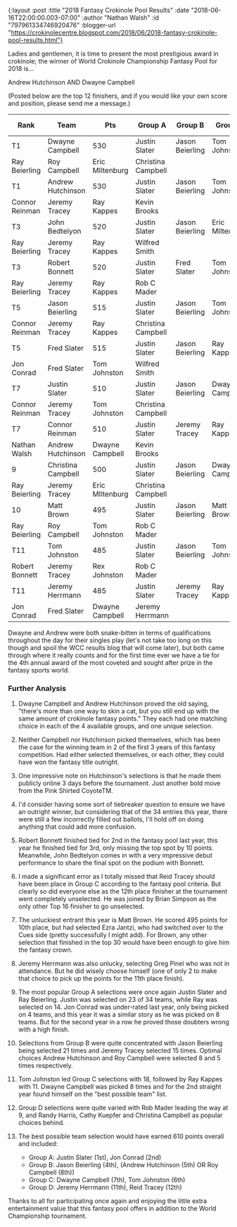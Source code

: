 {:layout :post
 :title "2018 Fantasy Crokinole Pool Results"
 :date "2018-06-16T22:00:00.003-07:00"
 :author "Nathan Walsh"
 :id "797961334746920476"
 :blogger-url "https://crokinolecentre.blogspot.com/2018/06/2018-fantasy-crokinole-pool-results.html"}

Ladies and gentlemen, it is time to present the most prestigious award in crokinole; the winner of World Crokinole Championship Fantasy Pool for 2018 is...

Andrew Hutchinson AND Dwayne Campbell

(Posted below are the top 12 finishers, and if you would like your own score and position, please send me a message.)

<table>
	<thead>
		<tr>
			<th>Rank</th>
			<th>Team</th>
			<th>Pts</th>
			<th>Group A</th>
			<th>Group B</th>
			<th>Group C</th>
			<th>Group D</th>
		</tr>
	</thead>
	<tbody>
		<tr>
			<td>T1</td>
			<td>Dwayne Campbell</td>
			<td>530</td>
			<td>Justin Slater</td>
			<td>Jason Beierling</td>
			<td>Tom Johnston</td>
			<td>Rob C Mader</td>
		</tr>
		<tr>
			<td>Ray Beierling</td>
			<td>Roy Campbell</td>
			<td>Eric MIltenburg</td>
			<td>Christina Campbell</td>
		</tr>
		<tr>
			<td>T1</td>
			<td>Andrew Hutchinson</td>
			<td>530</td>
			<td>Justin Slater</td>
			<td>Jason Beierling</td>
			<td>Tom Johnston</td>
			<td>Rob C Mader</td>
		</tr>
		<tr>
			<td>Connor Reinman</td>
			<td>Jeremy Tracey</td>
			<td>Ray Kappes</td>
			<td>Kevin Brooks</td>
		</tr>
		<tr>
			<td>T3</td>
			<td>John Bedtelyon</td>
			<td>520</td>
			<td>Justin Slater</td>
			<td>Jason Beierling</td>
			<td>Eric MIltenburg</td>
			<td>Lawson Lea</td>
		</tr>
		<tr>
			<td>Ray Beierling</td>
			<td>Jeremy Tracey</td>
			<td>Ray Kappes</td>
			<td>Wilfred Smith</td>
		</tr>
		<tr>
			<td>T3</td>
			<td>Robert Bonnett</td>
			<td>520</td>
			<td>Justin Slater</td>
			<td>Fred Slater</td>
			<td>Tom Johnston</td>
			<td>Kevin Brooks</td>
		</tr>
		<tr>
			<td>Ray Beierling</td>
			<td>Jeremy Tracey</td>
			<td>Ray Kappes</td>
			<td>Rob C Mader</td>
		</tr>
		<tr>
			<td>T5</td>
			<td>Jason Beierling</td>
			<td>515</td>
			<td>Justin Slater</td>
			<td>Jason Beierling</td>
			<td>Tom Johnston</td>
			<td>Kevin Brooks</td>
		</tr>
		<tr>
			<td>Connor Reinman</td>
			<td>Jeremy Tracey</td>
			<td>Ray Kappes</td>
			<td>Christina Campbell</td>
		</tr>
		<tr>
			<td>T5</td>
			<td>Fred Slater</td>
			<td>515</td>
			<td>Justin Slater</td>
			<td>Jason Beierling</td>
			<td>Ray Kappes</td>
			<td>Randy Harris</td>
		</tr>
		<tr>
			<td>Jon Conrad</td>
			<td>Fred Slater</td>
			<td>Tom Johnston</td>
			<td>Wilfred Smith</td>
		</tr>
		<tr>
			<td>T7</td>
			<td>Justin Slater</td>
			<td>510</td>
			<td>Justin Slater</td>
			<td>Jason Beierling</td>
			<td>Dwayne Campbell</td>
			<td>Rob C Mader</td>
		</tr>
		<tr>
			<td>Connor Reinman</td>
			<td>Jeremy Tracey</td>
			<td>Tom Johnston</td>
			<td>Christina Campbell</td>
		</tr>
		<tr>
			<td>T7</td>
			<td>Connor Reinman</td>
			<td>510</td>
			<td>Justin Slater</td>
			<td>Jeremy Tracey</td>
			<td>Ray Kappes</td>
			<td>Randy Harris</td>
		</tr>
		<tr>
			<td>Nathan Walsh</td>
			<td>Andrew Hutchinson</td>
			<td>Dwayne Campbell</td>
			<td>Kevin Brooks</td>
		</tr>
		<tr>
			<td>9</td>
			<td>Christina Campbell</td>
			<td>500</td>
			<td>Justin Slater</td>
			<td>Jason Beierling</td>
			<td>Dwayne Campbell</td>
			<td>Cathy Kuepfer</td>
		</tr>
		<tr>
			<td>Ray Beierling</td>
			<td>Jeremy Tracey</td>
			<td>Eric MIltenburg</td>
			<td>Christina Campbell</td>
		</tr>
		<tr>
			<td>10</td>
			<td>Matt Brown</td>
			<td>495</td>
			<td>Justin Slater</td>
			<td>Jason Beierling</td>
			<td>Matt Brown</td>
			<td>Ezra Jantzi</td>
		</tr>
		<tr>
			<td>Ray Beierling</td>
			<td>Roy Campbell</td>
			<td>Tom Johnston</td>
			<td>Rob C Mader</td>
		</tr>
		<tr>
			<td>T11</td>
			<td>Tom Johnston</td>
			<td>485</td>
			<td>Justin Slater</td>
			<td>Jason Beierling</td>
			<td>Tom Johnston</td>
			<td>Rueben Jong</td>
		</tr>
		<tr>
			<td>Robert Bonnett</td>
			<td>Jeremy Tracey</td>
			<td>Rex Johnston</td>
			<td>Rob C Mader</td>
		</tr>
		<tr>
			<td>T11</td>
			<td>Jeremy Herrmann</td>
			<td>485</td>
			<td>Justin Slater</td>
			<td>Jeremy Tracey</td>
			<td>Ray Kappes</td>
			<td>Greg Pinel</td>
		</tr>
		<tr>
			<td>Jon Conrad</td>
			<td>Fred Slater</td>
			<td>Dwayne Campbell</td>
			<td>Jeremy Herrmann</td>
		</tr>
	</tbody>
</table>

Dwayne and Andrew were both snake-bitten in terms of qualifications throughout the day for their singles play (let's not take too long on this though and spoil the WCC results blog that will come later), but both came through where it really counts and for the first time ever we have a tie for the 4th annual award of the most coveted and sought after prize in the fantasy sports world.

### Further Analysis

1. Dwayne Campbell and Andrew Hutchinson proved the old saying, "there's more than one way to skin a cat, but you still end up with the same amount of crokinole fantasy points." They each had one matching choice in each of the 4 available groups, and one unique selection.

2. Neither Campbell nor Hutchinson picked themselves, which has been the case for the winning team in 2 of the first 3 years of this fantasy competition. Had either selected themselves, or each other, they could have won the fantasy title outright.

3. One impressive note on Hutchinson's selections is that he made them publicly online 3 days before the tournament. Just another bold move from the Pink Shirted CoyoteTM.

4. I'd consider having some sort of tiebreaker question to ensure we have an outright winner, but considering that of the 34 entries this year, there were still a few incorrectly filled out ballots, I'll hold off on doing anything that could add more confusion.

5. Robert Bonnett finished tied for 2nd in the fantasy pool last year, this year he finished tied for 3rd, only missing the top spot by 10 points. Meanwhile, John Bedtelyon comes in with a very impressive debut performance to share the final spot on the podium with Bonnett.

6. I made a significant error as I totally missed that Reid Tracey should have been place in Group C according to the fantasy pool criteria. But clearly so did everyone else as the 12th place finisher at the tournament went completely unselected. He was joined by Brian Simpson as the only other Top 16 finisher to go unselected.

7. The unluckiest entrant this year is Matt Brown. He scored 495 points for 10th place, but had selected Ezra Jantzi, who had switched over to the Cues side (pretty successfully I might add). For Brown, any other selection that finished in the top 30 would have been enough to give him the fantasy crown.

8. Jeremy Herrmann was also unlucky, selecting Greg Pinel who was not in attendance. But he did wisely choose himself (one of only 2 to make that choice to pick up the points for the 11th place finish).

9. The most popular Group A selections were once again Justin Slater and Ray Beierling. Justin was selected on 23 of 34 teams, while Ray was selected on 14. Jon Conrad was under-rated last year, only being picked on 4 teams, and this year it was a similar story as he was picked on 8 teams. But for the second year in a row he proved those doubters wrong with a high finish.

10. Selections from Group B were quite concentrated with Jason Beierling being selected 21 times and Jeremy Tracey selected 15 times. Optimal choices Andrew Hutchinson and Roy Campbell were selected 8 and 5 times respectively.

11. Tom Johnston led Group C selections with 18, followed by Ray Kappes with 11. Dwayne Campbell was picked 8 times and for the 2nd straight year found himself on the "best possible team" list.

12. Group D selections were quite varied with Rob Mader leading the way at 9, and Randy Harris, Cathy Kuepfer and Christina Campbell as popular choices behind.

13. The best possible team selection would have earned 610 points overall and included:

    - Group A: Justin Slater (1st), Jon Conrad (2nd)
    - Group B: Jason Beierling (4th), (Andrew Hutchinson (5th) OR Roy Campbell (8th))
    - Group C: Dwayne Campbell (7th), Tom Johnston (6th)
    - Group D: Jeremy Herrmann (11th), Reid Tracey (12th)

Thanks to all for participating once again and enjoying the little extra entertainment value that this fantasy pool offers in addition to the World Championship tournament.
